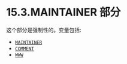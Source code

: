 # 15.3.MAINTAINER 部分

这个部分是强制性的。变量包括:

- [`MAINTAINER`](https://docs.freebsd.org/en/books/porters-handbook/makefiles/index.html#makefile-maintainer)
- [`COMMENT`](https://docs.freebsd.org/en/books/porters-handbook/makefiles/index.html#makefile-comment)
- [`WWW`](https://docs.freebsd.org/en/books/porters-handbook/makefiles/index.html#makefile-www)

